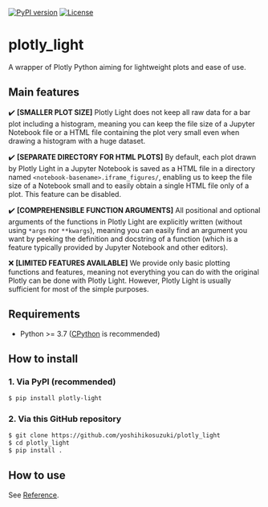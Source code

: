 [![PyPI version](https://badge.fury.io/py/plotly-light.svg)](https://badge.fury.io/py/plotly-light)
[![License](http://img.shields.io/badge/license-MIT-blue)](LICENSE)

# plotly_light

A wrapper of Plotly Python aiming for lightweight plots and ease of use.

## Main features

:heavy_check_mark: **[SMALLER PLOT SIZE]** Plotly Light does not keep all raw data for a bar plot including a histogram, meaning you can keep the file size of a Jupyter Notebook file or a HTML file containing the plot very small even when drawing a histogram with a huge dataset.

:heavy_check_mark: **[SEPARATE DIRECTORY FOR HTML PLOTS]** By default, each plot drawn by Plotly Light in a Jupyter Notebook is saved as a HTML file in a directory named `<notebook-basename>.iframe_figures/`, enabling us to keep the file size of a Notebook small and to easily obtain a single HTML file only of a plot. This feature can be disabled.

:heavy_check_mark: **[COMPREHENSIBLE FUNCTION ARGUMENTS]** All positional and optional arguments of the functions in Plotly Light are explicitly written (without using `*args` nor `**kwargs`), meaning you can easily find an argument you want by peeking the definition and docstring of a function (which is a feature typically provided by Jupyter Notebook and other editors).

:x: **[LIMITED FEATURES AVAILABLE]** We provide only basic plotting functions and features, meaning not everything you can do with the original Plotly can be done with Plotly Light. However, Plotly Light is usually sufficient for most of the simple purposes.

## Requirements

- Python >= 3.7 ([CPython](https://github.com/python/cpython) is recommended)

## How to install

### 1. Via PyPI (recommended)

```bash
$ pip install plotly-light
```

### 2. Via this GitHub repository

```bash
$ git clone https://github.com/yoshihikosuzuki/plotly_light
$ cd plotly_light
$ pip install .
```

## How to use

See [Reference](https://nbviewer.org/github/yoshihikosuzuki/plotly_light/blob/master/doc/Reference.ipynb).

